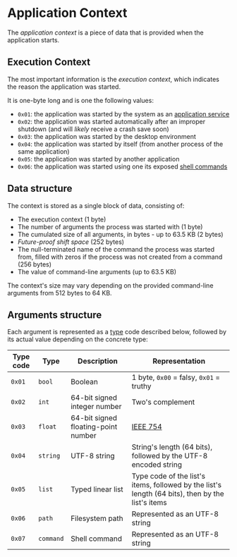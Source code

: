 # Application Context

The _application context_ is a piece of data that is provided when the application starts.

## Execution Context

The most important information is the _execution context_, which indicates the reason the application was started.

It is one-byte long and is one the following values:

* `0x01`: the application was started by the system as an [application service](../../concepts/applications.md#services)
* `0x02`: the application was started automatically after an improper shutdown (and will *likely* receive a crash save soon)
* `0x03`: the application was started by the desktop environment
* `0x04`: the application was started by itself (from another process of the same application)
* `0x05`: the application was started by another application
* `0x06`: the application was started using one its exposed [shell commands](../../concepts/applications.md#commands)

## Data structure

The context is stored as a single block of data, consisting of:

* The execution context (1 byte)
* The number of arguments the process was started with (1 byte)
* The cumulated size of all arguments, in bytes - up to 63.5 KB (2 bytes)
* _Future-proof shift space_ (252 bytes)
* The null-terminated name of the command the process was started from, filled with zeros if the process was not created from a command (256 bytes)
* The value of command-line arguments (up to 63.5 KB)

The context's size may vary depending on the provided command-line arguments from 512 bytes to 64 KB.

## Arguments structure

Each argument is represented as a [type](../shell-scripting.md#value-types) code described below, followed by its actual value depending on the concrete type:

| Type code | Type      | Description                         | Representation                                                                                   |
| --------- | --------- | ----------------------------------- | ------------------------------------------------------------------------------------------------ |
| `0x01`    | `bool`    | Boolean                             | 1 byte, `0x00` = falsy, `0x01` = truthy                                                          |
| `0x02`    | `int`     | 64-bit signed integer number        | Two's complement                                                                                 |
| `0x03`    | `float`   | 64-bit signed floating-point number | [IEEE 754](https://standards.ieee.org/standard/754-2019.html)                                    |
| `0x04`    | `string`  | UTF-8 string                        | String's length (64 bits), followed by the UTF-8 encoded string                                  |
| `0x05`    | `list`    | Typed linear list                   | Type code of the list's items, followed by the list's length (64 bits), then by the list's items |
| `0x06`    | `path`    | Filesystem path                     | Represented as an UTF-8 string                                                                   |
| `0x07`    | `command` | Shell command                       | Represented as an UTF-8 string                                                                   |
